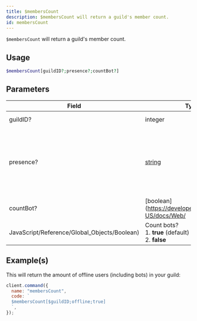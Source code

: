 ```yaml
---
title: $membersCount
description: $membersCount will return a guild's member count.
id: membersCount
---
```


`$membersCount` will return a guild's member count.

## Usage

```php
$membersCount[guildID?;presence?;countBot?]
```

## Parameters

| Field                                        | Type                                                                                              | Description                                                                                                                           | Required |
| -------------------------------------------- | ------------------------------------------------------------------------------------------------- | ------------------------------------------------------------------------------------------------------------------------------------- | :------: |
| guildID?                                     | integer                                                                                           | The ID of the guild.                                                                                                                  |  false   |
| presence?                                    | [string](https://developer.mozilla.org/en-US/docs/Web/JavaScript/Reference/Global_Objects/String) | The presence of the users <br /> 1. **all** (default) <br /> 2. **dnd** <br /> 3. **idle** <br /> 4. **offline** <br /> 5. **online** |  false   |
| countBot?                                    | [boolean](https://developer.mozilla.org/en-US/docs/Web/                                           |
| JavaScript/Reference/Global_Objects/Boolean) | Count bots? <br /> 1. **true** (default) <br /> 2. **false**                                      | false                                                                                                                                 |

## Example(s)

This will return the amount of offline users (including bots) in your guild:

```javascript
client.command({
  name: "membersCount",
  code: `
  $membersCount[$guildID;offline;true]
  `,
});
```
